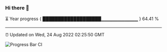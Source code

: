 ### Hi there 👋

⏳ Year progress { ███████████████████▁▁▁▁▁▁▁▁▁▁▁ } 64.41 %

---

⏰ Updated on Wed, 24 Aug 2022 02:25:50 GMT

![Progress Bar CI](https://github.com/ZhaoGui/ZhaoGui/workflows/Progress%20Bar%20CI/badge.svg)
